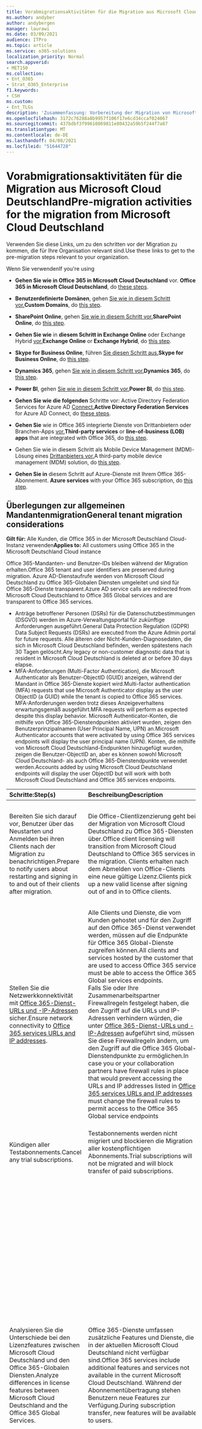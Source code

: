 ```yaml
---
title: Vorabmigrationsaktivitäten für die Migration aus Microsoft Cloud Deutschland
ms.author: andyber
author: andybergen
manager: laurawi
ms.date: 03/09/2021
audience: ITPro
ms.topic: article
ms.service: o365-solutions
localization_priority: Normal
search.appverid:
- MET150
ms.collection:
- Ent_O365
- Strat_O365_Enterprise
f1.keywords:
- CSH
ms.custom:
- Ent_TLGs
description: 'Zusammenfassung: Vorbereitung der Migration von Microsoft Cloud Germany (Microsoft Cloud Deutschland) nach Office 365-Diensten in den neuen deutschen Rechenzentrumsregionen.'
ms.openlocfilehash: 3172c76288a8b9957f106f17e6cd34ccaf024067
ms.sourcegitcommit: 437bdbf3f99610869811e80432a59b5f244f7a87
ms.translationtype: MT
ms.contentlocale: de-DE
ms.lasthandoff: 04/08/2021
ms.locfileid: "51644728"
---
```

# <a name="pre-migration-activities-for-the-migration-from-microsoft-cloud-deutschland"></a><span data-ttu-id="5ff8e-103">Vorabmigrationsaktivitäten für die Migration aus Microsoft Cloud Deutschland</span><span class="sxs-lookup"><span data-stu-id="5ff8e-103">Pre-migration activities for the migration from Microsoft Cloud Deutschland</span></span>

<span data-ttu-id="5ff8e-104">Verwenden Sie diese Links, um zu den schritten vor der Migration zu kommen, die für Ihre Organisation relevant sind.</span><span class="sxs-lookup"><span data-stu-id="5ff8e-104">Use these links to get to the pre-migration steps relevant to your organization.</span></span>

<span data-ttu-id="5ff8e-105">Wenn Sie verwenden</span><span class="sxs-lookup"><span data-stu-id="5ff8e-105">If you're using</span></span>

- <span data-ttu-id="5ff8e-106">**Gehen Sie wie in Office 365 in Microsoft Cloud Deutschland** vor. [](#general-tenant-migration-considerations)</span><span class="sxs-lookup"><span data-stu-id="5ff8e-106">**Office 365 in Microsoft Cloud Deutschland**, do [these steps](#general-tenant-migration-considerations).</span></span>
- <span data-ttu-id="5ff8e-107">**Benutzerdefinierte Domänen**, gehen [Sie wie in diesem Schritt vor.](#dns-entries-for-custom-domains)</span><span class="sxs-lookup"><span data-stu-id="5ff8e-107">**Custom Domains**, do [this step](#dns-entries-for-custom-domains).</span></span>

- <span data-ttu-id="5ff8e-108">**SharePoint Online**, gehen [Sie wie in diesem Schritt vor.](#sharepoint-online)</span><span class="sxs-lookup"><span data-stu-id="5ff8e-108">**SharePoint Online**, do [this step](#sharepoint-online).</span></span>
- <span data-ttu-id="5ff8e-109">**Gehen Sie wie** in **diesem Schritt in Exchange Online** oder Exchange Hybrid [vor.](#exchange-online)</span><span class="sxs-lookup"><span data-stu-id="5ff8e-109">**Exchange Online** or **Exchange Hybrid**, do [this step](#exchange-online).</span></span>
- <span data-ttu-id="5ff8e-110">**Skype for Business Online**, führen [Sie diesen Schritt aus.](#skype-for-business-online)</span><span class="sxs-lookup"><span data-stu-id="5ff8e-110">**Skype for Business Online**, do [this step](#skype-for-business-online).</span></span>
- <span data-ttu-id="5ff8e-111">**Dynamics 365**, gehen [Sie wie in diesem Schritt vor.](#dynamics365)</span><span class="sxs-lookup"><span data-stu-id="5ff8e-111">**Dynamics 365**, do [this step](#dynamics365).</span></span>
- <span data-ttu-id="5ff8e-112">**Power BI**, gehen [Sie wie in diesem Schritt vor.](#power-bi)</span><span class="sxs-lookup"><span data-stu-id="5ff8e-112">**Power BI**, do [this step](#power-bi).</span></span>

- <span data-ttu-id="5ff8e-113">**Gehen Sie wie die folgenden** Schritte vor: Active Directory Federation Services for Azure AD [Connect.](#active-directory-federation-services-ad-fs)</span><span class="sxs-lookup"><span data-stu-id="5ff8e-113">**Active Directory Federation Services** for Azure AD Connect, do [these steps](#active-directory-federation-services-ad-fs).</span></span>
- <span data-ttu-id="5ff8e-114">**Gehen Sie** wie  in Office 365 integrierte Dienste von Drittanbietern oder Branchen-Apps [vor.](#line-of-business-apps)</span><span class="sxs-lookup"><span data-stu-id="5ff8e-114">**Third-party services** or **line-of-business (LOB) apps** that are integrated with Office 365, do [this step](#line-of-business-apps).</span></span>
- <span data-ttu-id="5ff8e-115">Gehen Sie wie in diesem Schritt als Mobile Device Management (MDM)-Lösung eines [Drittanbieters vor.](#mobile-device-management)</span><span class="sxs-lookup"><span data-stu-id="5ff8e-115">A third-party mobile device management (MDM) solution, do [this step](#mobile-device-management).</span></span>
- <span data-ttu-id="5ff8e-116">**Gehen Sie in** diesem Schritt auf Azure-Dienste mit Ihrem Office 365-Abonnement. [](#microsoft-azure)</span><span class="sxs-lookup"><span data-stu-id="5ff8e-116">**Azure services** with your Office 365 subscription, do [this step](#microsoft-azure).</span></span>

## <a name="general-tenant-migration-considerations"></a><span data-ttu-id="5ff8e-117">Überlegungen zur allgemeinen Mandantenmigration</span><span class="sxs-lookup"><span data-stu-id="5ff8e-117">General tenant migration considerations</span></span>

<span data-ttu-id="5ff8e-118">**Gilt für:** Alle Kunden, die Office 365 in der Microsoft Deutschland Cloud-Instanz verwenden</span><span class="sxs-lookup"><span data-stu-id="5ff8e-118">**Applies to:** All customers using Office 365 in the Microsoft Deutschland Cloud instance</span></span>

<span data-ttu-id="5ff8e-119">Office 365-Mandanten- und Benutzer-IDs bleiben während der Migration erhalten.</span><span class="sxs-lookup"><span data-stu-id="5ff8e-119">Office 365 tenant and user identifiers are preserved during migration.</span></span> <span data-ttu-id="5ff8e-120">Azure AD-Dienstaufrufe werden von Microsoft Cloud Deutschland zu Office 365-Globalen Diensten umgeleitet und sind für Office 365-Dienste transparent.</span><span class="sxs-lookup"><span data-stu-id="5ff8e-120">Azure AD service calls are redirected from Microsoft Cloud Deutschland to Office 365 Global services and are transparent to Office 365 services.</span></span>

- <span data-ttu-id="5ff8e-121">Anträge betroffener Personen (DSRs) für die Datenschutzbestimmungen (DSGVO) werden im Azure-Verwaltungsportal für zukünftige Anforderungen ausgeführt.</span><span class="sxs-lookup"><span data-stu-id="5ff8e-121">General Data Protection Regulation (GDPR) Data Subject Requests (DSRs) are executed from the Azure Admin portal for future requests.</span></span> <span data-ttu-id="5ff8e-122">Alle älteren oder Nicht-Kunden-Diagnosedaten, die sich in Microsoft Cloud Deutschland befinden, werden spätestens nach 30 Tagen gelöscht.</span><span class="sxs-lookup"><span data-stu-id="5ff8e-122">Any legacy or non-customer diagnostic data that is resident in Microsoft Cloud Deutschland is deleted at or before 30 days elapse.</span></span>
- <span data-ttu-id="5ff8e-123">MFA-Anforderungen (Multi-Factor Authentication), die Microsoft Authenticator als Benutzer-ObjectID (GUID) anzeigen, während der Mandant in Office 365-Dienste kopiert wird.</span><span class="sxs-lookup"><span data-stu-id="5ff8e-123">Multi-factor authentication (MFA) requests that use Microsoft Authenticator display as the user ObjectID (a GUID) while the tenant is copied to Office 365 services.</span></span> <span data-ttu-id="5ff8e-124">MFA-Anforderungen werden trotz dieses Anzeigeverhaltens erwartungsgemäß ausgeführt.</span><span class="sxs-lookup"><span data-stu-id="5ff8e-124">MFA requests will perform as expected despite this display behavior.</span></span>  <span data-ttu-id="5ff8e-125">Microsoft Authenticator-Konten, die mithilfe von Office 365-Dienstendpunkten aktiviert wurden, zeigen den Benutzerprinzipalnamen (User Principal Name, UPN) an.</span><span class="sxs-lookup"><span data-stu-id="5ff8e-125">Microsoft Authenticator accounts that were activated by using Office 365 services endpoints will display the user principal name (UPN).</span></span>  <span data-ttu-id="5ff8e-126">Konten, die mithilfe von Microsoft Cloud Deutschland-Endpunkten hinzugefügt wurden, zeigen die Benutzer-ObjectID an, aber es können sowohl Microsoft Cloud Deutschland- als auch Office 365-Dienstendpunkte verwendet werden.</span><span class="sxs-lookup"><span data-stu-id="5ff8e-126">Accounts added by using Microsoft Cloud Deutschland endpoints will display the user ObjectID but will work with both Microsoft Cloud Deutschland and Office 365 services endpoints.</span></span>

| <span data-ttu-id="5ff8e-127">Schritte:</span><span class="sxs-lookup"><span data-stu-id="5ff8e-127">Step(s)</span></span> | <span data-ttu-id="5ff8e-128">Beschreibung</span><span class="sxs-lookup"><span data-stu-id="5ff8e-128">Description</span></span> | <span data-ttu-id="5ff8e-129">Auswirkung</span><span class="sxs-lookup"><span data-stu-id="5ff8e-129">Impact</span></span> |
|:-------|:-------|:-------|
| <span data-ttu-id="5ff8e-130">Bereiten Sie sich darauf vor, Benutzer über das Neustarten und Anmelden bei ihren Clients nach der Migration zu benachrichtigen.</span><span class="sxs-lookup"><span data-stu-id="5ff8e-130">Prepare to notify users about restarting and signing in to and out of their clients after migration.</span></span> | <span data-ttu-id="5ff8e-131">Die Office-Clientlizenzierung geht bei der Migration von Microsoft Cloud Deutschland zu Office 365-Diensten über.</span><span class="sxs-lookup"><span data-stu-id="5ff8e-131">Office client licensing will transition from Microsoft Cloud Deutschland to Office 365 services in the migration.</span></span> <span data-ttu-id="5ff8e-132">Clients erhalten nach dem Abmelden von Office-Clients eine neue gültige Lizenz.</span><span class="sxs-lookup"><span data-stu-id="5ff8e-132">Clients pick up a new valid license after signing out of and in to Office clients.</span></span> | <span data-ttu-id="5ff8e-133">Die Office-Produkte der Benutzer müssen die Lizenzen für Office 365-Dienste aktualisieren.</span><span class="sxs-lookup"><span data-stu-id="5ff8e-133">Users' Office products need to refresh licenses from Office 365 services.</span></span> <span data-ttu-id="5ff8e-134">Bei Lizenzen, die nicht aktualisiert werden, treten möglicherweise Fehler bei Office-Produkten auf.</span><span class="sxs-lookup"><span data-stu-id="5ff8e-134">If licenses aren't refreshed, Office products may experience license validation errors.</span></span> |
| <span data-ttu-id="5ff8e-135">Stellen Sie die Netzwerkkonnektivität mit [Office 365-Dienst-URLs und -IP-Adressen](https://aka.ms/o365urls) sicher.</span><span class="sxs-lookup"><span data-stu-id="5ff8e-135">Ensure network connectivity to [Office 365 services URLs and IP addresses](https://aka.ms/o365urls).</span></span> | <span data-ttu-id="5ff8e-136">Alle Clients und Dienste, die vom Kunden gehostet und für den Zugriff auf den Office 365-Dienst verwendet werden, müssen auf die Endpunkte für Office 365 Global-Dienste zugreifen können.</span><span class="sxs-lookup"><span data-stu-id="5ff8e-136">All clients and services hosted by the customer that are used to access Office 365 service must be able to access the Office 365 Global services endpoints.</span></span> <br><span data-ttu-id="5ff8e-137">Falls Sie oder Ihre Zusammenarbeitspartner Firewallregeln festgelegt haben, die den Zugriff auf die URLs und IP-Adressen verhindern würden, die unter [Office 365-Dienst-URLs und -IP-Adressen](https://aka.ms/o365urls) aufgeführt sind, müssen Sie diese Firewallregeln ändern, um den Zugriff auf die Office 365 Global-Dienstendpunkte zu ermöglichen.</span><span class="sxs-lookup"><span data-stu-id="5ff8e-137">In case you or your collaboration partners have firewall rules in place that would prevent accessing the URLs and IP addresses listed in [Office 365 services URLs and IP addresses](https://aka.ms/o365urls) must change the firewall rules to permit access to the Office 365 Global service endpoints</span></span>| <span data-ttu-id="5ff8e-138">Es kann zu Ausfällen des Dienstes oder der Client-Software kommen, wenn dies nicht vor Phase 4 erfolgt.</span><span class="sxs-lookup"><span data-stu-id="5ff8e-138">Failures of the service or client software can occur if this is not done before Phase 4</span></span>  |
| <span data-ttu-id="5ff8e-139">Kündigen aller Testabonnements.</span><span class="sxs-lookup"><span data-stu-id="5ff8e-139">Cancel any trial subscriptions.</span></span> | <span data-ttu-id="5ff8e-140">Testabonnements werden nicht migriert und blockieren die Migration aller kostenpflichtigen Abonnements.</span><span class="sxs-lookup"><span data-stu-id="5ff8e-140">Trial subscriptions will not be migrated and will block transfer of paid subscriptions.</span></span> | <span data-ttu-id="5ff8e-141">Die Testdienste sind abgelaufen und funktionieren nicht, wenn sie nach der Kündigung von Benutzern aufgerufen werden.</span><span class="sxs-lookup"><span data-stu-id="5ff8e-141">Trial services are expired and non-functioning if accessed by users after cancellation.</span></span> |
| <span data-ttu-id="5ff8e-142">Analysieren Sie die Unterschiede bei den Lizenzfeatures zwischen Microsoft Cloud Deutschland und den Office 365-Globalen Diensten.</span><span class="sxs-lookup"><span data-stu-id="5ff8e-142">Analyze differences in license features between Microsoft Cloud Deutschland and the Office 365 Global Services.</span></span> | <span data-ttu-id="5ff8e-143">Office 365-Dienste umfassen zusätzliche Features und Dienste, die in der aktuellen Microsoft Cloud Deutschland nicht verfügbar sind.</span><span class="sxs-lookup"><span data-stu-id="5ff8e-143">Office 365 services include additional features and services not available in the current Microsoft Cloud Deutschland.</span></span> <span data-ttu-id="5ff8e-144">Während der Abonnementübertragung stehen Benutzern neue Features zur Verfügung.</span><span class="sxs-lookup"><span data-stu-id="5ff8e-144">During subscription transfer, new features will be available to users.</span></span> | <ul><li> <span data-ttu-id="5ff8e-145">Analysieren Sie die unterschiedlichen Features, die über Lizenzen für Microsoft Cloud Deutschland und Office 365-Globale Dienste bereitgestellt werden.</span><span class="sxs-lookup"><span data-stu-id="5ff8e-145">Analyze the different features provided by the licenses for Microsoft Cloud Deutschland and Office 365 Global Services.</span></span> <span data-ttu-id="5ff8e-146">Beginnen Sie mit der [Beschreibung des Office 365-Plattformdiensts](https://docs.microsoft.com/office365/servicedescriptions/office-365-platform-service-description/office-365-platform-service-description).</span><span class="sxs-lookup"><span data-stu-id="5ff8e-146">Start with the [Office 365 platform Service Description](https://docs.microsoft.com/office365/servicedescriptions/office-365-platform-service-description/office-365-platform-service-description).</span></span> </li><li> <span data-ttu-id="5ff8e-147">Ermitteln Sie, ob neue Features von Office 365-Diensten anfänglich deaktiviert sein sollten, um die Auswirkungen auf die Benutzer oder die Verwaltung von Benutzeränderungen einzuschränken, und ändern Sie die Benutzerlizenzzuweisungen nach Bedarf.</span><span class="sxs-lookup"><span data-stu-id="5ff8e-147">Determine if any new features of Office 365 services should be initially disabled to limit effects on users or on user change management, and alter user license assignments as needed.</span></span> </li><li><span data-ttu-id="5ff8e-148">Bereiten Sie die Benutzer und Helpdesk-Mitarbeiter auf neue Dienste und Funktionen vor, die von Office 365-Diensten bereitgestellt werden.</span><span class="sxs-lookup"><span data-stu-id="5ff8e-148">Prepare users and help desk staff for new services and features provided by Office 365 services.</span></span> |
| <span data-ttu-id="5ff8e-149">Erstellen Sie organisationsweite [Aufbewahrungsrichtlinien](https://docs.microsoft.com/microsoft-365/compliance/retention) zum Schutz vor dem versehentlichen Löschen von Inhalten während der Migration.</span><span class="sxs-lookup"><span data-stu-id="5ff8e-149">Create organization-wide [retention policies](https://docs.microsoft.com/microsoft-365/compliance/retention) to protect from inadvertent deletion of content during migration.</span></span>  |<ul><li><span data-ttu-id="5ff8e-150">Um sicherzustellen, dass Inhalte während der Migration nicht versehentlich von Endbenutzern gelöscht werden, können Kunden eine organisationsweite Aufbewahrungsrichtlinie aktivieren.</span><span class="sxs-lookup"><span data-stu-id="5ff8e-150">To ensure that content isn't inadvertently deleted by end users during the migration, customers may choose to enable an organization-wide retention policy.</span></span> </li><li><span data-ttu-id="5ff8e-151">Eine Aufbewahrung ist zwar nicht erforderlich, da die Aufbewahrungsfristen während der Migration erwartungsgemäß funktionieren sollten. Eine Aufbewahrungsrichtlinie ist daher ein Sicherheitsmechanismus.</span><span class="sxs-lookup"><span data-stu-id="5ff8e-151">Although retention isn't required, since holds placed at anytime during the migration should work as expected, having a retention policy is a back-up safety mechanism.</span></span> <span data-ttu-id="5ff8e-152">Gleichermaßen wird eine Aufbewahrungsrichtlinie vielleicht nicht von allen Kunden verwendet, insbesondere von denjenigen, die sich Sorgen um die übermäßige Aufbewahrung machen.</span><span class="sxs-lookup"><span data-stu-id="5ff8e-152">At the same time, a retention policy might not be used by all customers, especially those who are concerned about over preservation.</span></span></li></ul>| <span data-ttu-id="5ff8e-153">Wenden Sie Aufbewahrungsrichtlinie so an, wie in [Informationen zu Aufbewahrungsrichtlinien und Aufbewahrungsbezeichnungen](https://docs.microsoft.com/microsoft-365/compliance/retention-policies) beschrieben.</span><span class="sxs-lookup"><span data-stu-id="5ff8e-153">Apply retention policy as described in [Learn about retention policies and retention labels](https://docs.microsoft.com/microsoft-365/compliance/retention-policies).</span></span> <span data-ttu-id="5ff8e-154">Es kann zu Ausfällen des Dienstes oder der Client-Software kommen, wenn dies nicht vor Phase 4 von 9 erfolgt.</span><span class="sxs-lookup"><span data-stu-id="5ff8e-154">Failures of the service or client software can occur if this is not done before Phase 4 of 9.</span></span> </li></ul>|
|||||

## <a name="dns-entries-for-custom-domains"></a><span data-ttu-id="5ff8e-155">DNS-Einträge für benutzerdefinierte Domänen</span><span class="sxs-lookup"><span data-stu-id="5ff8e-155">DNS entries for custom domains</span></span>

<!-- before phase 9 -->

<span data-ttu-id="5ff8e-156">**Gilt für**: Kunden, die ein benutzerdefiniertes _msoid_ CNAME in ihrer eigenen DNS-Domäne festlegen</span><span class="sxs-lookup"><span data-stu-id="5ff8e-156">**Applies to**: Customers who set a custom _msoid_ CNAME in their own DNS domain</span></span>

<span data-ttu-id="5ff8e-157">Wenn konfiguriert, wirkt sich das _msoid_ CNAME nur auf Kunden aus, die den Office-Desktopclient verwenden (Microsoft 365 Apps, Office 365 ProPlus, Office 2019, 2016, ...).</span><span class="sxs-lookup"><span data-stu-id="5ff8e-157">If configured, the _msoid_ CNAME affects only customers using Office Desktop client (Microsoft 365 Apps, Office 365 ProPlus, Office 2019, 2016, ...).</span></span>

<span data-ttu-id="5ff8e-158">Falls Sie ein DNS CNAME namens _msoid_ in einem oder vielen DNS-Namespaces, die Sie besitzen, festgelegt haben, müssen Sie das CNAME mindestens bis zum Ende der Phase 8 entfernen.</span><span class="sxs-lookup"><span data-stu-id="5ff8e-158">In case you have set a DNS CNAME called _msoid_ in one or many DNS namespaces that you own, you have to remove the CNAME until the end of phase 8 at the latest.</span></span> <span data-ttu-id="5ff8e-159">Sie können das CNAME _msoid_ jederzeit vor dem Ende der Phase 8 entfernen.</span><span class="sxs-lookup"><span data-stu-id="5ff8e-159">You can remove the CNAME _msoid_ any time before the end of phase 8.</span></span>

<span data-ttu-id="5ff8e-160">Um zu bestätigen, dass Sie ein CNAME in ihrem DNS-Namespace festgelegt haben, folgen Sie den Schritten unten und ersetzen Sie _contoso.com_ mit Ihrem eigenen Domänennamen:</span><span class="sxs-lookup"><span data-stu-id="5ff8e-160">To verify if you have set a CNAME in your DNS namespace, follow the steps below and replace _contoso.com_ with your own domain name:</span></span>

```console
nslookup -querytype=CNAME msoid.contoso.com
```

<span data-ttu-id="5ff8e-161">Wenn die Befehlszeile einen DNS-Datensatz zurückgibt, entfernen Sie das _msoid_ CNAME von Ihrer Domäne.</span><span class="sxs-lookup"><span data-stu-id="5ff8e-161">If the command line returns a DNS record, remove the _msoid_ CNAME from your domain.</span></span>

## <a name="active-directory-federation-services-ad-fs"></a><span data-ttu-id="5ff8e-162">Active Directory-Verbunddienste (AD FS)</span><span class="sxs-lookup"><span data-stu-id="5ff8e-162">Active Directory Federation Services (AD FS)</span></span>

<!-- before phase 4 -->

<span data-ttu-id="5ff8e-163">**Gilt für**: Kunden, die AD FS lokal für die Authentifizierung von Benutzern verwenden, die eine Verbindung mit Microsoft Office 365 herstellen</span><span class="sxs-lookup"><span data-stu-id="5ff8e-163">**Applies to**: Customers using AD FS on premises to authenticate users connecting to Microsoft Office 365</span></span><br>
<span data-ttu-id="5ff8e-164">**Bei Anwendung**: Jederzeit vor Beginn der Phase 4</span><span class="sxs-lookup"><span data-stu-id="5ff8e-164">**When applied**: Any time before phase 4 starts</span></span>

<span data-ttu-id="5ff8e-165">Lesen und Anwenden der [ADFS-Migrationsschritte](ms-cloud-germany-transition-add-adfs.md)</span><span class="sxs-lookup"><span data-stu-id="5ff8e-165">Read and apply the [ADFS Migration steps](ms-cloud-germany-transition-add-adfs.md)</span></span>

## <a name="sharepoint-online"></a><span data-ttu-id="5ff8e-166">SharePoint Online</span><span class="sxs-lookup"><span data-stu-id="5ff8e-166">SharePoint Online</span></span>

<!-- before phase 4 -->

<span data-ttu-id="5ff8e-167">**Gilt für**: Kunden, die SharePoint 2013 lokal verwenden</span><span class="sxs-lookup"><span data-stu-id="5ff8e-167">**Applies to**: Customers using SharePoint 2013 on-premises</span></span><br>
<span data-ttu-id="5ff8e-168">**Bei Anwendung**: Jederzeit vor Beginn der Phase 4</span><span class="sxs-lookup"><span data-stu-id="5ff8e-168">**When applied**: Any time before phase 4 starts</span></span>

| <span data-ttu-id="5ff8e-169">Schritte:</span><span class="sxs-lookup"><span data-stu-id="5ff8e-169">Step(s)</span></span> | <span data-ttu-id="5ff8e-170">Beschreibung</span><span class="sxs-lookup"><span data-stu-id="5ff8e-170">Description</span></span> | <span data-ttu-id="5ff8e-171">Auswirkung</span><span class="sxs-lookup"><span data-stu-id="5ff8e-171">Impact</span></span> |
|:-------|:-------|:-------|
| <span data-ttu-id="5ff8e-172">Begrenzen Sie SharePoint 2013-Workflows, die Sie während der SharePoint Online-Migration verwenden.</span><span class="sxs-lookup"><span data-stu-id="5ff8e-172">Limit SharePoint 2013 workflows, use during the SharePoint Online migration.</span></span> | <span data-ttu-id="5ff8e-173">Reduzieren Sie SharePoint 2013-Workflows, und schließen Sie In-Flight-Workflows vor Übergängen ab.</span><span class="sxs-lookup"><span data-stu-id="5ff8e-173">Reduce SharePoint 2013 workflows and complete in-flight workflows before transitions.</span></span> | <span data-ttu-id="5ff8e-174">Wenn keine Aktion ausgeführt wird, kann dies zu Verwirrung bei Benutzern und zu Helpdesk-Anrufen führen.</span><span class="sxs-lookup"><span data-stu-id="5ff8e-174">Inaction may result in user confusion and help desk calls.</span></span> |
||||

## <a name="exchange-online"></a><span data-ttu-id="5ff8e-175">Exchange Online</span><span class="sxs-lookup"><span data-stu-id="5ff8e-175">Exchange Online</span></span>

<!-- before phase 5 -->

<span data-ttu-id="5ff8e-176">**Gilt für:** Exchange Online-Kunden</span><span class="sxs-lookup"><span data-stu-id="5ff8e-176">**Applies to**: Exchange Online customers</span></span><br>
<span data-ttu-id="5ff8e-177">**Bei Anwendung**: Jederzeit vor Ende der Phase 9</span><span class="sxs-lookup"><span data-stu-id="5ff8e-177">**When applied**: Any time before end of phase 9</span></span>

| <span data-ttu-id="5ff8e-178">Schritte:</span><span class="sxs-lookup"><span data-stu-id="5ff8e-178">Step(s)</span></span> | <span data-ttu-id="5ff8e-179">Beschreibung</span><span class="sxs-lookup"><span data-stu-id="5ff8e-179">Description</span></span> | <span data-ttu-id="5ff8e-180">Auswirkung</span><span class="sxs-lookup"><span data-stu-id="5ff8e-180">Impact</span></span> |
|:-------|:-------|:-------|
| <span data-ttu-id="5ff8e-181">Benachrichtigen Sie externe Partner über den bevorstehenden Umstieg zu Office 365-Diensten.</span><span class="sxs-lookup"><span data-stu-id="5ff8e-181">Notify external partners of the upcoming transition to Office 365 services.</span></span> |  <span data-ttu-id="5ff8e-182">Kunden müssen ihre Partner benachrichtigen, für die sie die Kalenderfreigabe und die Adressraumverfügbarkeitskonfiguration aktiviert haben (ermöglichen des Teilens von Frei/Gebucht-Informationen mit Office 365).</span><span class="sxs-lookup"><span data-stu-id="5ff8e-182">Customers must notify their partners with whom they have enabled sharing calendar and availability address space configuration (allow sharing of free/busy information with Office 365).</span></span> <span data-ttu-id="5ff8e-183">Die Verfügbarkeitskonfiguration muss umgestellt werden, damit die [weltweiten Office 365-Endpunkte](https://docs.microsoft.com/microsoft-365/enterprise/urls-and-ip-address-ranges?view=o365-worldwide) verwendet werden, wenn die Exchange Online-Migration abgeschlossen wird.</span><span class="sxs-lookup"><span data-stu-id="5ff8e-183">Availability configuration needs to transition to use the [Office 365 worldwide endpoints](https://docs.microsoft.com/microsoft-365/enterprise/urls-and-ip-address-ranges?view=o365-worldwide) when Exchange Online migration is completed.</span></span> | <span data-ttu-id="5ff8e-184">Ohne Umstellung kann es in einer späteren Phase der Kundenmigration zu einem Dienst- oder Clientausfall kommen.</span><span class="sxs-lookup"><span data-stu-id="5ff8e-184">Failure to do so may result in service or client failure at a later phase of customer migration.</span></span> |
| <span data-ttu-id="5ff8e-185">Benachrichtigen Sie Benutzer über erforderliche Änderungen am IMAP4-/POP3/SMTP-Client.</span><span class="sxs-lookup"><span data-stu-id="5ff8e-185">Notify users of required IMAP4/POP3/SMTP client changes.</span></span> | <span data-ttu-id="5ff8e-186">Benutzer, die Geräteverbindungen mit Microsoft Cloud Deutschland-Endpunkten für Clientprotokolle wie IMAP4, POP3 und SMTP haben, müssen ihre Clientgeräte manuell aktualisieren, um zu den [weltweiten Office 365-Endpunkten](https://docs.microsoft.com/microsoft-365/enterprise/urls-and-ip-address-ranges?view=o365-worldwide) zu wechseln.</span><span class="sxs-lookup"><span data-stu-id="5ff8e-186">Users who have device connections to Microsoft Cloud Deutschland endpoints for client protocols IMAP4, POP3, SMTP are required to manually update their client devices to switch to the [Office 365 worldwide endpoints](https://docs.microsoft.com/microsoft-365/enterprise/urls-and-ip-address-ranges?view=o365-worldwide).</span></span> | <span data-ttu-id="5ff8e-187">Teilen Sie den Benutzern dieser Protokolle vorab diese Abhängigkeit mit, und stellen Sie sicher, dass sie während dieser Migration entweder zu Outlook Mobile oder Outlook im Web wechseln.</span><span class="sxs-lookup"><span data-stu-id="5ff8e-187">Pre-communicate this dependency to users of these protocols and ensure they either switch to use Outlook mobile or Outlook on the web during this migration.</span></span> <span data-ttu-id="5ff8e-188">Fehler beim Aktualisieren von Clientendpunkten führen zu Clientverbindungsfehlern mit Microsoft Cloud Deutschland, wenn Benutzerpostfächer migriert werden.</span><span class="sxs-lookup"><span data-stu-id="5ff8e-188">Failure to update client endpoints will result in client connection failures against Microsoft Cloud Deutschland when user mailboxes are migrated.</span></span> |
||||

### <a name="exchange-online-hybrid-customers"></a><span data-ttu-id="5ff8e-189">Exchange Online Hybrid-Kunden</span><span class="sxs-lookup"><span data-stu-id="5ff8e-189">Exchange Online Hybrid customers</span></span>

<span data-ttu-id="5ff8e-190">**Gilt für:** Alle Kunden, die eine aktive Exchange-Hybridkonfiguration mit lokalen Exchange-Servern verwenden</span><span class="sxs-lookup"><span data-stu-id="5ff8e-190">**Applies to:** All customers using an active Exchange Hybrid Configuration with Exchange servers on-premises</span></span><br>
<span data-ttu-id="5ff8e-191">**Bei Anwendung**: Jederzeit vor Beginn der Phase 5</span><span class="sxs-lookup"><span data-stu-id="5ff8e-191">**When applied**: Any time before Phase 5 starts</span></span>

<span data-ttu-id="5ff8e-192">Unternehmenskunden mit einer Hybridbereitstellung von Exchange Online und einer lokalen Exchange Server führen den Assistenten für die Hybridkonfiguration (Hybrid Configuration Wizard, HCW) und AAD Connect aus, um die Hybrideinrichtung zu verwalten und zu einrichten.</span><span class="sxs-lookup"><span data-stu-id="5ff8e-192">Enterprise customers with a hybrid deployment of Exchange Online and an on-premises Exchange Server run the Hybrid Configuration Wizard (HCW) and AAD Connect to maintain and establish the hybrid setup.</span></span> <span data-ttu-id="5ff8e-193">Beim Umstieg von Microsoft Cloud Deutschland auf die Region „Office 365 Deutschland“ muss der Administrator den neuesten Build des Hybridkonfigurationsassistenten im Modus „Office 365 Deutschland“ erneut ausführen, bevor die Exchange-Migration (Phase 5) beginnt.</span><span class="sxs-lookup"><span data-stu-id="5ff8e-193">When transitioning from Microsoft Cloud Deutschland to the Office 365 Germany region, the administrator must re-run the latest build of HCW in "Office 365 Germany" mode before the Exchange migration (Phase 5) begins.</span></span> <span data-ttu-id="5ff8e-194">Führen Sie nach Abschluss der Phase 5 den Hybridkonfigurationsassistenten erneut im Modus „Office 365 weltweit“ aus, um die lokale Bereitstellung mit den Regionseinstellungen „Office 365 Deutschland“ fertigzustellen.</span><span class="sxs-lookup"><span data-stu-id="5ff8e-194">Then, run the HCW again in "Office 365 Worldwide" mode on completion of Phase 5 to finalize the on-premises deployment with the Office 365 Germany region settings.</span></span> <span data-ttu-id="5ff8e-195">Verzeichnisattribute werden zwischen Office 365 und Azure AD mit der lokalen Bereitstellung über AAD Connect synchronisiert.</span><span class="sxs-lookup"><span data-stu-id="5ff8e-195">Directory attributes are synced between Office 365 and Azure AD with the on-premises deployment through AAD Connect.</span></span> 

| <span data-ttu-id="5ff8e-196">Schritte:</span><span class="sxs-lookup"><span data-stu-id="5ff8e-196">Step(s)</span></span> | <span data-ttu-id="5ff8e-197">Beschreibung</span><span class="sxs-lookup"><span data-stu-id="5ff8e-197">Description</span></span> | <span data-ttu-id="5ff8e-198">Auswirkung</span><span class="sxs-lookup"><span data-stu-id="5ff8e-198">Impact</span></span> |
|:-------|:-------|:-------|
| <span data-ttu-id="5ff8e-199">(Pre-Phase 5) – Erneutes Ausführen von HCW mit Office 365 Deutschland-Einstellungen</span><span class="sxs-lookup"><span data-stu-id="5ff8e-199">(Pre-Phase 5) - Re-run HCW using Office 365 Germany settings</span></span> <br><br> <span data-ttu-id="5ff8e-200"><i>Sie können diese Aktivität unmittelbar nach Erhalt der Mitteilung des Nachrichtencenters, dass die Migration Ihres Office 365-Mandanten begonnen hat (Phase 1) starten.</i></span><span class="sxs-lookup"><span data-stu-id="5ff8e-200"><i>You may start this activity immediately after receiving the message center notification that your Office 365 tenant migration has begun (phase 1).</i></span></span>| <span data-ttu-id="5ff8e-201">Durch das Deinstallieren und erneute Ausführen von HCW (17.0.5378.0 oder höher) vor Phase 5 wird sichergestellt, dass Ihre lokale Konfiguration für das Senden und Empfangen von E-Mails mit Microsoft Cloud Deutschland-Benutzern und Benutzern bereit ist, die zu [https://aka.ms/hybridwizard](https://aka.ms/hybridwizard) Office 365 Deutschland migriert wurden.</span><span class="sxs-lookup"><span data-stu-id="5ff8e-201">Uninstalling and re-running HCW (17.0.5378.0 or higher) from [https://aka.ms/hybridwizard](https://aka.ms/hybridwizard) before Phase 5 will ensure that your on-premises configuration is prepared to send and receive mail with both Microsoft Cloud Deutschland users and users who are migrated to Office 365 Germany region.</span></span> <p><li> <span data-ttu-id="5ff8e-202">Wählen Sie im Hybridkonfigurationsassistenten im untenstehenden Listenfeld **Meine Office 365-Organisation wird von gehostet von** **Office 365 Deutschland** aus.</span><span class="sxs-lookup"><span data-stu-id="5ff8e-202">In the HCW, for the list box below **My Office 365 organization is hosted by**, select **Office 365 Germany.**</span></span> | <span data-ttu-id="5ff8e-203">Wenn Sie diese Aufgabe nicht abschließen, bevor Phase 5 [Exchange Migration] beginnt, können unzuverl ndrs für E-Mails entstehen, die zwischen Ihrer lokalen Exchange-Bereitstellung und Office 365 geroutet werden.</span><span class="sxs-lookup"><span data-stu-id="5ff8e-203">Failing to complete this task before Phase 5 [Exchange Migration] begins may result in NDRs for mail routed between your on-premises Exchange deployment and Office 365.</span></span>  
| <span data-ttu-id="5ff8e-204">(Post-Phase 5) – Erneutes Ausführen von HCW mithilfe von Office 365 Weltweit-Einstellungen</span><span class="sxs-lookup"><span data-stu-id="5ff8e-204">(Post-Phase 5) - Re-run HCW using Office 365 Worldwide settings</span></span> <br><br> <span data-ttu-id="5ff8e-205"><i>Sie können diese Aktivität nach Erhalt der Nachrichtencentermitteilung starten, dass die Exchange-Migration abgeschlossen ist (Phase 5).</i></span><span class="sxs-lookup"><span data-stu-id="5ff8e-205"><i>You may start this activity after receiving the message center notification that your Exchange Migration is complete (Phase 5).</i></span></span>| <span data-ttu-id="5ff8e-206">Durch das Deinstallieren und erneute Ausführen von HCW nach Phase 5 wird die lokale Konfiguration für die Hybridkonfiguration mit [https://aka.ms/hybridwizard](https://aka.ms/hybridwizard) nur Office 365 global zurückgesetzt.</span><span class="sxs-lookup"><span data-stu-id="5ff8e-206">Uninstalling and re-running HCW from [https://aka.ms/hybridwizard](https://aka.ms/hybridwizard) after Phase 5 will reset the on-premises configuration for hybrid configuration with only Office 365 global.</span></span> <p><li> <span data-ttu-id="5ff8e-207">Wählen Sie im Hybridkonfigurationsassistenten im untenstehenden Listenfeld **Meine Office 365-Organisation wird von gehostet von** **Office 365 weltweit** aus.</span><span class="sxs-lookup"><span data-stu-id="5ff8e-207">In the list box below **My Office 365 organization is hosted by**, select **Office 365 Worldwide**.</span></span> | <span data-ttu-id="5ff8e-208">Wenn Sie diese Aufgabe nicht vor Phase 9 [Migration Complete] abschließen, können unzuverl ndrs für E-Mails entstehen, die zwischen Ihrer lokalen Exchange-Bereitstellung und Office 365 geroutet werden.</span><span class="sxs-lookup"><span data-stu-id="5ff8e-208">Failing to complete this task before Phase 9 [Migration Complete] may result in NDRs for mail routed between your on-premises Exchange deployment and Office 365.</span></span>  
| <span data-ttu-id="5ff8e-209">Einrichten eines lokalen AuthServers, der auf den globalen Sicherheitstokendienst (STS) für die Authentifizierung verweist</span><span class="sxs-lookup"><span data-stu-id="5ff8e-209">Establish AuthServer on-premises pointing to global Security Token Service (STS) for authentication</span></span> | <span data-ttu-id="5ff8e-210">Auf diese Weise wird sichergestellt, dass Authentifizierungsanforderungen für Exchange-Verfügbarkeitsanforderungen für Benutzer mit Migrationsstatus, die auf die lokale Hybridumgebung ausgerichtet sind, für den Zugriff auf den lokalen Dienst authentifiziert sind.</span><span class="sxs-lookup"><span data-stu-id="5ff8e-210">This ensures that authentication requests for Exchange availability requests from users in migration state that target the hybrid on-premises environment are authenticated to access the on-premises service.</span></span> <span data-ttu-id="5ff8e-211">Auf ähnliche Weise stellt dies die Authentifizierung von Anforderungen von lokalen zu Office 365-Globalen Dienstendpunkten sicher.</span><span class="sxs-lookup"><span data-stu-id="5ff8e-211">Similarly, this will ensure authentication of requests from on-premises to Office 365 Global services endpoints.</span></span> | <span data-ttu-id="5ff8e-212">Nach Abschluss der Azure AD-Migration (Phase 2) muss der Administrator der lokalen Exchange-(Hybrid-)Topologie einen neuen Authentifizierungsdienstendpunkt für die Office 365-Globalen Dienste hinzufügen.</span><span class="sxs-lookup"><span data-stu-id="5ff8e-212">After Azure AD migration (phase 2) is complete, the administrator of the on-premises Exchange (hybrid) topology must add a new authentication service endpoint for the Office 365 Global services.</span></span> <span data-ttu-id="5ff8e-213">Ersetzen Sie mit diesem Befehl von Exchange PowerShell `<TenantID>` durch die Mandanten-ID Ihrer Organisation im Azure-Portal unter Azure Active Directory.</span><span class="sxs-lookup"><span data-stu-id="5ff8e-213">With this command from Exchange PowerShell, replace `<TenantID>` with your organization's tenant ID found in the Azure portal on Azure Active Directory.</span></span><br>`New-AuthServer GlobalMicrosoftSts -AuthMetadataUrl https://accounts.accesscontrol.windows.net/<TenantId>/metadata/json/1`<br> <span data-ttu-id="5ff8e-214">Wenn Sie diese Aufgabe nicht ausführen, kann es sein, dass die Frei/Gebucht-Hybridanforderungen keine Informationen für Postfachbenutzer bereitstellen, die von Microsoft Cloud Deutschland zu Office 365-Diensten migriert wurden.</span><span class="sxs-lookup"><span data-stu-id="5ff8e-214">Failing to complete this task may result in hybrid free-busy requests failing to provide information for mailbox users who have been migrated from Microsoft Cloud Deutschland to Office 365 services.</span></span>  |
| <span data-ttu-id="5ff8e-215">(Pre-Phase 5) – Beibehalten der Einstellungen für freigegebene Postfächer</span><span class="sxs-lookup"><span data-stu-id="5ff8e-215">(Pre-Phase 5) - Preserving Shared Mailbox settings</span></span> | <span data-ttu-id="5ff8e-216">Einige Hybridkunden haben Mithilfe von Exchange Online-Befehlen Cloudbenutzerpostfächer in freigegebene Postfächer konvertiert.</span><span class="sxs-lookup"><span data-stu-id="5ff8e-216">Some Hybrid customers have converted cloud user mailboxes to be 'shared' mailboxes using Exchange Online commands.</span></span> <span data-ttu-id="5ff8e-217">Diese Cloudpostfachkonfiguration wird in das Postfach und das lokale Exchange Online-Verzeichnis geschrieben, wird jedoch nicht über AAD Connect mit active Directory des Kunden synchronisiert.</span><span class="sxs-lookup"><span data-stu-id="5ff8e-217">This cloud mailbox configuration is written to the mailbox and local Exchange Online directory, however, it is not synced back to the customer's Active Directory via AAD Connect.</span></span> <span data-ttu-id="5ff8e-218">Das Ergebnis ist eine Diskrepanz zwischen der Active Directory-Darstellung der RemoteRecipientType- und RemoteDisplayType-Werte des Postfachs und der Definition des Postfachs als freigegeben in Exchange Online.</span><span class="sxs-lookup"><span data-stu-id="5ff8e-218">The result is a discrepancy between the Active Directory representation of the mailbox RemoteRecipientType and RemoteDisplayType values and that in Exchange Online defining the mailbox as shared.</span></span> <br><br> <span data-ttu-id="5ff8e-219">Der Kunde ist dafür verantwortlich, sicherzustellen, dass alle freigegebenen Postfächer ordnungsgemäß mit `New-RemoteMailbox -Shared` , `Enable-RemoteMailbox -Shared` oder bereitgestellt `Set-RemoteMailbox -Shared` werden.</span><span class="sxs-lookup"><span data-stu-id="5ff8e-219">The customer is responsible to ensure that all Shared mailboxes are properly provisioned using `New-RemoteMailbox -Shared`, `Enable-RemoteMailbox -Shared`, or `Set-RemoteMailbox -Shared`.</span></span>  <span data-ttu-id="5ff8e-220">In diesem Verweis erfahren Sie, wie Sie das Postfach [eines Benutzers in einer Hybridumgebung konvertieren.](https://docs.microsoft.com/microsoft-365/admin/email/convert-user-mailbox-to-shared-mailbox?view=o365-worldwide)</span><span class="sxs-lookup"><span data-stu-id="5ff8e-220">See this reference for how to [Convert a user's mailbox in a hybrid environment](https://docs.microsoft.com/microsoft-365/admin/email/convert-user-mailbox-to-shared-mailbox?view=o365-worldwide).</span></span>| <span data-ttu-id="5ff8e-221">Wenn diese Aufgabe vor Phase 5 [Exchange Online Migration] nicht ausgeführt wird, kann dies zu Unzugängen für freigegebene Postfächer führen, die wieder in nicht lizenzierte Postfächer konvertiert werden und der freigegebene Zugriff für betroffene Postfächer verloren geht.</span><span class="sxs-lookup"><span data-stu-id="5ff8e-221">Failing to complete this task before Phase 5 [Exchange Online Migration] may result in NDRs for Shared Mailboxes which convert back to unlicensed mailboxes and loss of shared access for affected mailboxes.</span></span> <span data-ttu-id="5ff8e-222">[Freigegebene Postfächer werden](https://docs.microsoft.com/exchange/troubleshoot/user-and-shared-mailboxes/shared-mailboxes-unexpectedly-converted-to-user-mailboxes) unerwartet in Benutzerpostfächer konvertiert, nachdem die Verzeichnissynchronisierung in einer Exchange-Hybridbereitstellung ausgeführt wurde.</span><span class="sxs-lookup"><span data-stu-id="5ff8e-222">[Shared mailboxes are unexpectedly converted to user mailboxes after directory synchronization runs in an Exchange hybrid deployment](https://docs.microsoft.com/exchange/troubleshoot/user-and-shared-mailboxes/shared-mailboxes-unexpectedly-converted-to-user-mailboxes) outlines the impact of not addressing this before Exchange Online Migration completes.</span></span>  
||||

## <a name="skype-for-business-online"></a><span data-ttu-id="5ff8e-223">Skype for Business Online</span><span class="sxs-lookup"><span data-stu-id="5ff8e-223">Skype for Business Online</span></span>

<!-- before phase 7 -->

<span data-ttu-id="5ff8e-224">**Gilt für**: Skype for Business Online-Kunden</span><span class="sxs-lookup"><span data-stu-id="5ff8e-224">**Applies to**:  Skype For Business Online customers</span></span><br>
<span data-ttu-id="5ff8e-225">**Bei Anwendung**: Jederzeit vor Beginn der Phase 7</span><span class="sxs-lookup"><span data-stu-id="5ff8e-225">**When applied**: Any time before phase 7 starts</span></span>

| <span data-ttu-id="5ff8e-226">Schritte:</span><span class="sxs-lookup"><span data-stu-id="5ff8e-226">Step(s)</span></span> | <span data-ttu-id="5ff8e-227">Beschreibung</span><span class="sxs-lookup"><span data-stu-id="5ff8e-227">Description</span></span> | <span data-ttu-id="5ff8e-228">Auswirkung</span><span class="sxs-lookup"><span data-stu-id="5ff8e-228">Impact</span></span> |
|:-------|:-------|:-------|
| <span data-ttu-id="5ff8e-229">Stellen Sie den Microsoft Teams-Desktopclient für Benutzer bereit, die auf Skype for Business in Deutschland zugreifen.</span><span class="sxs-lookup"><span data-stu-id="5ff8e-229">Deploy Teams desktop client for users who access Skype for Business in Germany.</span></span> | <span data-ttu-id="5ff8e-230">Durch die Migration werden Skype for Business-Benutzer für die Zusammenarbeit, für Anrufe und Chats auf Microsoft Teams umgestellt.</span><span class="sxs-lookup"><span data-stu-id="5ff8e-230">Migration moves Skype for Business users to Microsoft Teams for collaboration, calling, and chat.</span></span> <span data-ttu-id="5ff8e-231">Stellen Sie entweder den Microsoft Teams-Desktopclient bereit, oder stellen Sie sicher, dass ein unterstützter Browser verfügbar ist.</span><span class="sxs-lookup"><span data-stu-id="5ff8e-231">Either, deploy the Microsoft Teams desktop client or ensure that a supported browser is available.</span></span> | <span data-ttu-id="5ff8e-232">Wenn keine Aktion ausgeführt wird, führt dies dazu, dass Microsoft Teams-Dienste für die Zusammenarbeit nicht verfügbar sind.</span><span class="sxs-lookup"><span data-stu-id="5ff8e-232">Inaction will result in unavailability of Microsoft Teams collaboration services.</span></span> |
| <span data-ttu-id="5ff8e-233">Überprüfen und Vorbereiten von migrationsbezogenen DNS-Änderungen.</span><span class="sxs-lookup"><span data-stu-id="5ff8e-233">Review and prepare for migration-related DNS changes.</span></span> | <span data-ttu-id="5ff8e-234">Änderungen an DNS-Zonen von Kunden für Skype for Business Online.</span><span class="sxs-lookup"><span data-stu-id="5ff8e-234">Customer-owned DNS zone changes for Skype for Business Online.</span></span> |<ul><li><span data-ttu-id="5ff8e-235">Es wird empfohlen, die Gültigkeitsdauer (Time-to-Live, TTL) für alle kundeneigenen DNS-Einträge auf 5 Minuten zu aktualisieren, um die Aktualisierung von DNS-Einträgen zu beschleunigen.</span><span class="sxs-lookup"><span data-stu-id="5ff8e-235">We recommend that you update the Time-to-Live (TTL) for any  customer-owned domain DNS records to 5 minutes to expedite the refreshing of DNS records.</span></span> <span data-ttu-id="5ff8e-236">Allerdings kann die von Microsoft verwaltete Umstellung im Zusammenhang mit dieser DNS-Änderung jederzeit innerhalb des bereitgestellten 24-Stunden-Änderungsfensters erfolgen.</span><span class="sxs-lookup"><span data-stu-id="5ff8e-236">However, the Microsoft-managed cutover associated with this DNS change may occur anytime within the provided 24-hour change window.</span></span> </li><li><span data-ttu-id="5ff8e-237">Eine Dienstunterbrechung in der Zukunft ist möglich.</span><span class="sxs-lookup"><span data-stu-id="5ff8e-237">Disruption of service is possible in the future.</span></span> <span data-ttu-id="5ff8e-238">Benutzer können sich nicht bei Skype for Business anmelden und werden in den Office 365-Diensten zu der migrierten Teams-Erfahrung umgeleitet.</span><span class="sxs-lookup"><span data-stu-id="5ff8e-238">Users won't be able to log into Skype for Business and will be redirected to the migrated Teams experience in the Office 365 services.</span></span> </li></ul>|
| <span data-ttu-id="5ff8e-239">Vorbereiten der Endbenutzer- und Administratorschulung und der Bereitschaft für den Umstieg auf Microsoft Teams.</span><span class="sxs-lookup"><span data-stu-id="5ff8e-239">Prepare End User and Administration training and readiness for the transition to Microsoft Teams.</span></span> | <span data-ttu-id="5ff8e-240">Wenn Sie die Benutzerkommunikation und -bereitschaft planen wird der Umstieg von Skype auf Teams erfolgreich verlaufen.</span><span class="sxs-lookup"><span data-stu-id="5ff8e-240">Be successful in your transition from Skype to Teams by planning user communication and readiness.</span></span> | <ul><li><span data-ttu-id="5ff8e-241">Kunden müssen über die neuen Dienste und die Verwendung der Dienste informiert sein, sobald ihre Dienste auf die Office 365-Dienste umgestellt wurden.</span><span class="sxs-lookup"><span data-stu-id="5ff8e-241">Clients need to be aware of the new services and how to use once their services are transitioned to the Office 365 services.</span></span> </li><li><span data-ttu-id="5ff8e-242">Nachdem DNS-Änderungen sowohl für die Vanity-Domänen des Kunden als auch für die ursprüngliche Domäne vorgenommen wurden, melden sich die Benutzer bei Skype for Business an und sehen, dass sie nun zu Microsoft Teams migriert wurden.</span><span class="sxs-lookup"><span data-stu-id="5ff8e-242">After DNS changes are made for both the customer vanity domains and the initial domain, users would sign into Skype for Business and see that they now are migrated to Teams.</span></span> <span data-ttu-id="5ff8e-243">Dadurch wird auch der Desktopclient für Microsoft Teams im Hintergrund heruntergeladen.</span><span class="sxs-lookup"><span data-stu-id="5ff8e-243">This would also download the desktop client for Teams in the background.</span></span> </li></ul>|
||||

## <a name="mobile-device-management"></a><span data-ttu-id="5ff8e-244">Verwaltung mobiler Geräte</span><span class="sxs-lookup"><span data-stu-id="5ff8e-244">Mobile Device Management</span></span>

<!-- before phase 5 -->
<span data-ttu-id="5ff8e-245">**Gilt für:** Kunden, die eine MDM-Lösung (Mobile Device Management) eines Drittanbieters verwenden</span><span class="sxs-lookup"><span data-stu-id="5ff8e-245">**Applies to:** Customers using a third-party mobile device management (MDM) solution</span></span><br>
<span data-ttu-id="5ff8e-246">**Bei Anwendung**: Jederzeit vor Beginn der Phase 5</span><span class="sxs-lookup"><span data-stu-id="5ff8e-246">**When applied**: Any time before phase 5 starts</span></span>

| <span data-ttu-id="5ff8e-247">Schritte:</span><span class="sxs-lookup"><span data-stu-id="5ff8e-247">Step(s)</span></span> | <span data-ttu-id="5ff8e-248">Beschreibung</span><span class="sxs-lookup"><span data-stu-id="5ff8e-248">Description</span></span> | <span data-ttu-id="5ff8e-249">Betrifft</span><span class="sxs-lookup"><span data-stu-id="5ff8e-249">Applies to</span></span> | <span data-ttu-id="5ff8e-250">Auswirkung</span><span class="sxs-lookup"><span data-stu-id="5ff8e-250">Impact</span></span> |
|:-------|:-----|:-------|:-------|
| <span data-ttu-id="5ff8e-251">Vorbereiten der Endbenutzer- und Administratorschulung für Benutzer für iOS und Android, die ihr Konto aus Microsoft Outlook entfernen und erneut hinzufügen.</span><span class="sxs-lookup"><span data-stu-id="5ff8e-251">Prepare end-user and administration training about users removing and re-adding their account to Microsoft Outlook for iOS and Android.</span></span> | <span data-ttu-id="5ff8e-252">Microsoft Outlook für iOS-und Android-Konten, die mit Postfächern in Microsoft Cloud Deutschland konfiguriert sind, muss möglicherweise entfernt und erneut zu Outlook hinzugefügt werden, um die neue Office 365-Dienstkonfiguration ordnungsgemäß zu synchronisieren.</span><span class="sxs-lookup"><span data-stu-id="5ff8e-252">Microsoft Outlook for iOS and Android accounts configured with mailboxes in Microsoft Cloud Deutschland may have to be removed and added again to Outlook in order to properly synchronize the new Office 365 services configuration.</span></span> | <span data-ttu-id="5ff8e-253">Kunden von Microsoft Outlook für iOS und Android</span><span class="sxs-lookup"><span data-stu-id="5ff8e-253">Microsoft Outlook for iOS and Android customers</span></span> | <span data-ttu-id="5ff8e-254">Zuvor für Microsoft Cloud Deutschland konfigurierte Outlook-Postfächer können die neue Office 365-Dienste-Konfiguration nicht verwenden, was zu Fehlern und schlechter Leistung anderer Benutzererfahrungen führt.</span><span class="sxs-lookup"><span data-stu-id="5ff8e-254">Outlook mailboxes previously configured for Microsoft Cloud Deutschland may not pick up the new Office 365 Services configuration, leading to errors and degraded performance of other user experiences.</span></span> <span data-ttu-id="5ff8e-255">IT-Administratoren werden aufgefordert, Dokumentation bereitzustellen, die Benutzer proaktiv anweist, ihre Konten für iOS und Android aus Microsoft Outlook zu entfernen und erneut hinzuzufügen, wenn nach der Migration Probleme beim Anmelden oder beim Synchronisieren von E-Mails auftreten.</span><span class="sxs-lookup"><span data-stu-id="5ff8e-255">IT admins are encouraged to provide documentation that proactively instructs users to remove and re-add their accounts to Microsoft Outlook for iOS and Android if issues with signing in or synchronizing mail occur after migration.</span></span> |
| <span data-ttu-id="5ff8e-256">Ermitteln Sie, ob eine Neukonfiguration nach der Migration erforderlich ist.</span><span class="sxs-lookup"><span data-stu-id="5ff8e-256">Determine if any reconfiguration is required after migration.</span></span> | <span data-ttu-id="5ff8e-257">MDM-Lösungen (Mobile Device Management) können als Ziel `outlook.de` -Endpunkte haben.</span><span class="sxs-lookup"><span data-stu-id="5ff8e-257">Mobile Device Management (MDM) solutions may target `outlook.de` endpoints.</span></span> <span data-ttu-id="5ff8e-258">Bei diesem Umstieg auf Office 365-Dienste sollten Clientprofile auf die Office 365-Dienst-URL `outlook.office365.com`aktualisiert werden.</span><span class="sxs-lookup"><span data-stu-id="5ff8e-258">In this transition to Office 365 Services, client profiles should update to the Office 365 services URL, `outlook.office365.com`.</span></span> | <span data-ttu-id="5ff8e-259">Exchange Online und MDM-Kunden</span><span class="sxs-lookup"><span data-stu-id="5ff8e-259">Exchange Online and MDM customers</span></span> | <span data-ttu-id="5ff8e-260">Clients funktionieren möglicherweise weiterhin, solange auf den `outlook.de`-Endpunkt zugegriffen werden kann. Wenn nicht mehr auf Microsoft Cloud Deutschland-Endpunkte zugegriffen werden kann, treten Fehler auf.</span><span class="sxs-lookup"><span data-stu-id="5ff8e-260">Clients may continue to function while the `outlook.de` endpoint is accessible, but they'll fail if Microsoft Cloud Deutschland endpoints are no longer available.</span></span> |
|||||

## <a name="line-of-business-apps"></a><span data-ttu-id="5ff8e-261">Branchenspezifische Apps</span><span class="sxs-lookup"><span data-stu-id="5ff8e-261">Line-of-business apps</span></span>

<span data-ttu-id="5ff8e-262">**Gilt für:** Kunden, die branchenspezifische Apps mit Endpunkten verwenden, die von Microsoft Cloud Deutschland bereitgestellt wurden</span><span class="sxs-lookup"><span data-stu-id="5ff8e-262">**Applies to:** Customers using line-of-business (LOB) apps with endpoints provided by Microsoft Cloud Deutschland</span></span><br>
<span data-ttu-id="5ff8e-263">**Bei Anwendung**: Nach Abschluss der Phase 2 und bevor Ende der Phase 9</span><span class="sxs-lookup"><span data-stu-id="5ff8e-263">**When applied**: After completion of phase 2 and before end of phase 9</span></span>

<span data-ttu-id="5ff8e-264">Wenn Sie Drittanbieterdienste oder branchenspezifische Apps verwenden, die mit Office 365 integriert sind, müssen Sie alle Abhängigkeiten auf Endpunkten, die von der Microsoft Cloud Deutschland-Instanz bereitgestellt werden, auflösen.</span><span class="sxs-lookup"><span data-stu-id="5ff8e-264">If you're using a third-party service or line-of-business (LOB) apps that are integrated with Office 365, you must resolve any dependencies on endpoints provided by the Microsoft Cloud Deutschland instance.</span></span> <span data-ttu-id="5ff8e-265">Wenn z. B. Ihre Branchen-Apps mit `https://graph.microsoft.de/` in Verbindung stehen, müssen Sie den Endpunkt in `https://graph.microsoft.com/` ändern.</span><span class="sxs-lookup"><span data-stu-id="5ff8e-265">For example, if your LOB apps are connecting to `https://graph.microsoft.de/`, you must change the endpoint to `https://graph.microsoft.com/`.</span></span> <span data-ttu-id="5ff8e-266">Die Endpunkte des Microsoft Office 365-Globalen Diensts werden Ihrem Mandanten nach Phase 2 zur Verfügung stehen.</span><span class="sxs-lookup"><span data-stu-id="5ff8e-266">The endpoints of the Microsoft Office 365 Global service become available to your tenant after phase 2.</span></span>

| <span data-ttu-id="5ff8e-267">Schritte:</span><span class="sxs-lookup"><span data-stu-id="5ff8e-267">Step(s)</span></span> | <span data-ttu-id="5ff8e-268">Beschreibung</span><span class="sxs-lookup"><span data-stu-id="5ff8e-268">Description</span></span> | <span data-ttu-id="5ff8e-269">Auswirkung</span><span class="sxs-lookup"><span data-stu-id="5ff8e-269">Impact</span></span> |
|:-------|:-------|:-------|
| <span data-ttu-id="5ff8e-270">Ermitteln Sie, ob eine Neukonfiguration nach der Migration erforderlich ist.</span><span class="sxs-lookup"><span data-stu-id="5ff8e-270">Determine if any reconfiguration is required after migration.</span></span> | <span data-ttu-id="5ff8e-271">Dienste und Anwendungen von Drittanbietern, die in Office 365 integriert sind, können so programmiert werden, dass sie IP-Adressen und URLs von Microsoft Cloud Deutschland erwarten.</span><span class="sxs-lookup"><span data-stu-id="5ff8e-271">Third-party services and applications that integrate with Office 365 may be coded to expect Microsoft Cloud Deutschland IP addresses and URLs.</span></span> | <span data-ttu-id="5ff8e-272">Erforderliche Aktion.</span><span class="sxs-lookup"><span data-stu-id="5ff8e-272">Required action.</span></span> <span data-ttu-id="5ff8e-273">Wenn keine Aktion ausgeführt wird, kann dies zu Fehlern beim Dienst oder bei der Clientsoftware führen.</span><span class="sxs-lookup"><span data-stu-id="5ff8e-273">Inaction may result in failures of the service or client software.</span></span> |
||||

## <a name="dynamics-365"></a><span data-ttu-id="5ff8e-274">Dynamics 365</span><span class="sxs-lookup"><span data-stu-id="5ff8e-274">Dynamics 365</span></span>

<span data-ttu-id="5ff8e-275">**Gilt für:** Kunden, die Microsoft Dynamics 365 verwenden</span><span class="sxs-lookup"><span data-stu-id="5ff8e-275">**Applies to**: Customers using Microsoft Dynamics 365</span></span>

| <span data-ttu-id="5ff8e-276">Schritte:</span><span class="sxs-lookup"><span data-stu-id="5ff8e-276">Step(s)</span></span> | <span data-ttu-id="5ff8e-277">Beschreibung</span><span class="sxs-lookup"><span data-stu-id="5ff8e-277">Description</span></span> | <span data-ttu-id="5ff8e-278">Auswirkung</span><span class="sxs-lookup"><span data-stu-id="5ff8e-278">Impact</span></span> |
|:-------|:-------|:-------|
| <span data-ttu-id="5ff8e-279">Für Dynamics 365-Sandkastenabonnements müssen Sie unbedingt die Produktionsumgebung der SQL-Instanz von Dynamics aus Ihrem Dynamics 365-Abonnement in Microsoft Cloud Deutschland herunterladen.</span><span class="sxs-lookup"><span data-stu-id="5ff8e-279">For Dynamics 365 sandbox subscriptions, be sure to download the production environment of the Dynamics SQL instance from your Dynamics 365 subscription in Microsoft Cloud Deutschland.</span></span> <span data-ttu-id="5ff8e-280">Die neueste Produktionssicherung sollte vor der Sandkastenmigration im Sandkasten wiederhergestellt werden.</span><span class="sxs-lookup"><span data-stu-id="5ff8e-280">The latest production backup should be restored to the sandbox before sandbox migration.</span></span> | <span data-ttu-id="5ff8e-281">Die Migration von Dynamics 365 setzt voraus, dass Kunden sicherstellen, dass die Sandkastenumgebung mit der neuesten Produktionsdatenbank aktualisiert wird.</span><span class="sxs-lookup"><span data-stu-id="5ff8e-281">Migration of Dynamics 365 requires customers to ensure that the Sandbox environment is refreshed with the latest production database.</span></span> | <span data-ttu-id="5ff8e-282">Das FastTrack-Team unterstützt Kunden bei der Durchführung von Trockentests, um das Versionsupgrade von 8.x auf 9.1.x zu überprüfen.</span><span class="sxs-lookup"><span data-stu-id="5ff8e-282">The FastTrack team will assist customers in performing dry runs to validate the version upgrade from 8.x to 9.1.x.</span></span> |
||||

## <a name="power-bi"></a><span data-ttu-id="5ff8e-283">Power BI</span><span class="sxs-lookup"><span data-stu-id="5ff8e-283">Power BI</span></span>

<span data-ttu-id="5ff8e-284">**Gilt für**: Kunden, die Power BI verwenden</span><span class="sxs-lookup"><span data-stu-id="5ff8e-284">**Applies to**: Customers using Power BI</span></span>

| <span data-ttu-id="5ff8e-285">Schritte:</span><span class="sxs-lookup"><span data-stu-id="5ff8e-285">Step(s)</span></span> | <span data-ttu-id="5ff8e-286">Beschreibung</span><span class="sxs-lookup"><span data-stu-id="5ff8e-286">Description</span></span> | <span data-ttu-id="5ff8e-287">Auswirkung</span><span class="sxs-lookup"><span data-stu-id="5ff8e-287">Impact</span></span> |
|:-------|:-------|:-------|
| <span data-ttu-id="5ff8e-288">Entfernen von Objekten aus Power BI-Abonnements, die nicht von Power BI Microsoft Cloud Deutsch nach Office 365-Diensten migriert werden.</span><span class="sxs-lookup"><span data-stu-id="5ff8e-288">Removal of objects from Power BI subscriptions that won't be migrated from Power BI Microsoft Cloud Deutschland to Office 365 services.</span></span> | <span data-ttu-id="5ff8e-289">Für die Migration von Power BI-Diensten sind Kundenaktionen erforderlich, um bestimmte Artefakte wie Datasets und Dashboards zu löschen.</span><span class="sxs-lookup"><span data-stu-id="5ff8e-289">Migration of Power BI services will require customer action to delete certain artifacts, such as datasets and dashboards.</span></span> | <ul><li><span data-ttu-id="5ff8e-290">Administratoren müssen möglicherweise die folgenden Elemente aus ihrem Abonnement entfernen:</span><span class="sxs-lookup"><span data-stu-id="5ff8e-290">Admins may have to remove the following items from their subscription:</span></span> </li><li><span data-ttu-id="5ff8e-291">Echtzeit-Datasets (beispielsweise Streaming- oder Push-Datasets)</span><span class="sxs-lookup"><span data-stu-id="5ff8e-291">Real-Time datasets (for example, streaming or push datasets)</span></span> </li><li><span data-ttu-id="5ff8e-292">Lokale Power BI-Konfiguration des Datengateways und die Datenquelle</span><span class="sxs-lookup"><span data-stu-id="5ff8e-292">Power BI on-premises Data Gateway configuration and data source</span></span> </li></ul>|
||||

## <a name="microsoft-azure"></a><span data-ttu-id="5ff8e-293">Microsoft Azure</span><span class="sxs-lookup"><span data-stu-id="5ff8e-293">Microsoft Azure</span></span>

<span data-ttu-id="5ff8e-294">Wenn Sie in der Microsoft Cloud Deutschland-Instanz dieselbe Azure Active Directory-Identitätspartition für Office 365 und Microsoft Azure verwenden, stellen Sie sicher, dass Sie sich auf die kundengesteuerte Migration von Microsoft Azure-Diensten vorbereiten.</span><span class="sxs-lookup"><span data-stu-id="5ff8e-294">If you are using the same Azure Active Directory identity partition for Office 365 and Microsoft Azure in the Microsoft Cloud Deutschland instance, make sure that you are preparing for the customer driven migration of Microsoft Azure services.</span></span>

> [!NOTE]
> <span data-ttu-id="5ff8e-295">Mit der Migration Ihrer Microsoft Azure-Dienste darf nicht begonnen werden, bevor Ihr Office 365-Mandant Migrationsphase 3 erreicht hat, und sie muss vor Abschluss von Migrationsphase 8 abgeschlossen sein.</span><span class="sxs-lookup"><span data-stu-id="5ff8e-295">The migration of your Microsoft Azure services must not be started before your Office 365 tenant has reached migration phase 3 and must be completed before migration phase 8 has been completed.</span></span>

<span data-ttu-id="5ff8e-296">Kunden, die Office 365- und Azure-Ressourcen (z. B. Netzwerk, Datenverarbeitung und Speicher) verwenden, führen die Migration von Ressourcen zur Office 365-Dienstinstanz aus.</span><span class="sxs-lookup"><span data-stu-id="5ff8e-296">Customers who use Office 365 and Azure resources (for example, networking, compute, and storage) will perform the migration of resources to the Office 365 services instance.</span></span> <span data-ttu-id="5ff8e-297">Diese Migration obliegt dem Kunden.</span><span class="sxs-lookup"><span data-stu-id="5ff8e-297">This migration is the customer's responsibility.</span></span> <span data-ttu-id="5ff8e-298">Beiträge des Nachrichtencenters signalisieren den Anfang.</span><span class="sxs-lookup"><span data-stu-id="5ff8e-298">Message Center posts will signal the start.</span></span> <span data-ttu-id="5ff8e-299">Die Migration muss vor Abschluss der Azure AD-Organisation in der Office 365-Diensteumgebung abgeschlossen sein.</span><span class="sxs-lookup"><span data-stu-id="5ff8e-299">Migration must be completed before finalization of the Azure AD organization in the Office 365 services environment.</span></span> <span data-ttu-id="5ff8e-300">Informationen zu Azure-Migrationen finden Sie im Azure-Migrationsplaybook [Übersicht über den Migrationsleitfaden für Azure Deutschland](https://docs.microsoft.com/azure/germany/germany-migration-main).</span><span class="sxs-lookup"><span data-stu-id="5ff8e-300">For Azure migrations, see the Azure migration playbook, [Overview of migration guidance for Azure Germany](https://docs.microsoft.com/azure/germany/germany-migration-main).</span></span>

| <span data-ttu-id="5ff8e-301">Schritte:</span><span class="sxs-lookup"><span data-stu-id="5ff8e-301">Step(s)</span></span> | <span data-ttu-id="5ff8e-302">Beschreibung</span><span class="sxs-lookup"><span data-stu-id="5ff8e-302">Description</span></span> | <span data-ttu-id="5ff8e-303">Auswirkung</span><span class="sxs-lookup"><span data-stu-id="5ff8e-303">Impact</span></span> |
|:-------|:-------|:-------|
| <span data-ttu-id="5ff8e-304">Ermitteln Sie, welche Azure-Dienste verwendet werden, und bereiten Sie die künftige Migration von Deutschland zum Office 365-Dienstmandanten vor, indem Sie mit ihren Partnern zusammenarbeiten.</span><span class="sxs-lookup"><span data-stu-id="5ff8e-304">Determine which Azure services are in use and prepare for future migration from Germany to the Office 365 services tenant by working with your partners.</span></span> <span data-ttu-id="5ff8e-305">Befolgen Sie die Schritte im [Playbook zur Azure-Migration](/azure/germany/germany-migration-main).</span><span class="sxs-lookup"><span data-stu-id="5ff8e-305">Follow the steps described in the [Azure migration playbook](/azure/germany/germany-migration-main).</span></span> |<ul><li><span data-ttu-id="5ff8e-306">Die Migration von Azure-Ressourcen liegt in der Verantwortung des Kunden und erfordert manuellen Anstrengungen beim Ausführen der vorgeschriebenen Schritte.</span><span class="sxs-lookup"><span data-stu-id="5ff8e-306">Migration of Azure resources is a customer responsibility and requires manual effort following prescribed steps.</span></span> <span data-ttu-id="5ff8e-307">Für eine erfolgreiche Migration von Azure-Diensten ist es wichtig, dass Sie verstehen, welche Dienste in der Organisation verwendet werden.</span><span class="sxs-lookup"><span data-stu-id="5ff8e-307">Understanding what services are in use in the organization is key to successful migration of Azure services.</span></span> </li><li> <span data-ttu-id="5ff8e-308">Kunden von Office 365 Deutschland mit Azure-Abonnements unter derselben Identitätspartition (Organisation) müssen die von Microsoft vorgeschriebene Reihenfolge bei der Migration von Abonnement und Diensten einhalten.</span><span class="sxs-lookup"><span data-stu-id="5ff8e-308">Office 365 Germany customers who have Azure subscriptions under the same identity partition (organization) must follow the Microsoft-prescribed order when they can begin subscription and services migration.</span></span></li></ul>|<ul><li><span data-ttu-id="5ff8e-309">Kunden können mehrere Azure-Abonnements haben, von denen jedes Abonnement Infrastruktur-, Dienst und Plattformkomponenten umfasst.</span><span class="sxs-lookup"><span data-stu-id="5ff8e-309">Customers may have multiple Azure subscriptions, each subscription containing infrastructure, services, and platform components.</span></span> </li><li> <span data-ttu-id="5ff8e-310">Administratoren sollten Abonnements und Beteiligte identifizieren, um sicherzustellen, dass im Rahmen dieses Migrationsereignisses eine schnelle Migration und Überprüfung möglich ist.</span><span class="sxs-lookup"><span data-stu-id="5ff8e-310">Administrators should identify subscriptions and stakeholders to ensure prompt migration and validation is possible as part of this migration event.</span></span> </li><li><span data-ttu-id="5ff8e-311">Wenn Sie die Migration dieser Abonnements und Azure-Komponenten nicht innerhalb der vorgegebenen Zeitachse erfolgreich abgeschlossen haben, wirkt sich dies auf den Abschluss des Office- und Azure AD-Umstiegs auf Office 365-Dienste aus. Dies kann zu Datenverlusten führen.</span><span class="sxs-lookup"><span data-stu-id="5ff8e-311">Failing to successfully complete migration of these subscriptions and Azure components within the prescribed timeline will affect completion of the Office and Azure AD transition to Office 365 services and may result in data loss.</span></span> </li><li> <span data-ttu-id="5ff8e-312">Eine Benachrichtigung über das Nachrichtencenter signalisiert den Punkt, an dem die von Kunden durchgeführte Migration beginnen kann.</span><span class="sxs-lookup"><span data-stu-id="5ff8e-312">A Message center notification will signal the point at which customer-led migration can begin.</span></span> </li></ul>|
||||

<!--
Reworked as text:

**Step:** Determine which Azure services are in use and prepare for future migration from Germany to the Office 365 services tenant by working with your partners. Follow the steps described in the [Azure migration playbook](/azure/germany/germany-migration-main).

**Description:** Migration of Azure resources is a customer responsibility and requires manual effort following prescribed steps. Understanding what services are in use in the organization is key to successful migration of Azure services. 

Office 365 Germany customers who have Azure subscriptions under the same identity partition (organization) must follow the Microsoft-prescribed order when they can begin subscription and services migration.

**Applies to:** Azure Customers

**Impact:** 

- Customers may have multiple Azure subscriptions, each subscription containing infrastructure, services, and platform components. 
- Administrators should identify subscriptions and stakeholders to ensure prompt migration and validation is possible as part of this migration event.

  Failing to successfully complete migration of these subscriptions and Azure components within the prescribed timeline will affect completion of the Office and Azure AD transition to Office 365 services and may result in data loss.
- A Message center notification will signal the point at which customer-led migration can begin.
-->

## <a name="more-information"></a><span data-ttu-id="5ff8e-313">Weitere Informationen</span><span class="sxs-lookup"><span data-stu-id="5ff8e-313">More information</span></span>

<span data-ttu-id="5ff8e-314">Erste Schritte:</span><span class="sxs-lookup"><span data-stu-id="5ff8e-314">Getting started:</span></span>

- [<span data-ttu-id="5ff8e-315">Migration von Microsoft Cloud Deutschland zu Office 365-Diensten in den neuen deutschen Rechenzentrumsregionen</span><span class="sxs-lookup"><span data-stu-id="5ff8e-315">Migration from Microsoft Cloud Deutschland to Office 365 services in the new German datacenter regions</span></span>](ms-cloud-germany-transition.md)
- [<span data-ttu-id="5ff8e-316">Hilfe zur Microsoft Cloud Deutschland-Migration Assistance</span><span class="sxs-lookup"><span data-stu-id="5ff8e-316">Microsoft Cloud Deutschland Migration Assistance</span></span>](https://aka.ms/germanymigrateassist)
- [<span data-ttu-id="5ff8e-317">So können Sie sich für die Migration anmelden</span><span class="sxs-lookup"><span data-stu-id="5ff8e-317">How to opt-in for migration</span></span>](ms-cloud-germany-migration-opt-in.md)
- [<span data-ttu-id="5ff8e-318">Kundenerfahrung während der Migration</span><span class="sxs-lookup"><span data-stu-id="5ff8e-318">Customer experience during the migration</span></span>](ms-cloud-germany-transition-experience.md)

<span data-ttu-id="5ff8e-319">Der Weg durch die Umstellung:</span><span class="sxs-lookup"><span data-stu-id="5ff8e-319">Moving through the transition:</span></span>

- [<span data-ttu-id="5ff8e-320">Phasen, Aktionen und Auswirkungen der Migration</span><span class="sxs-lookup"><span data-stu-id="5ff8e-320">Migration phases actions and impacts</span></span>](ms-cloud-germany-transition-phases.md)
- [<span data-ttu-id="5ff8e-321">Zusätzliche Vorarbeit</span><span class="sxs-lookup"><span data-stu-id="5ff8e-321">Additional pre-work</span></span>](ms-cloud-germany-transition-add-pre-work.md)
- <span data-ttu-id="5ff8e-322">Zusätzliche Informationen zu [Azure AD](ms-cloud-germany-transition-azure-ad.md), [Geräte](ms-cloud-germany-transition-add-devices.md), [Erfahrungen](ms-cloud-germany-transition-add-experience.md) und [AD FS](ms-cloud-germany-transition-add-adfs.md).</span><span class="sxs-lookup"><span data-stu-id="5ff8e-322">Additional information for [Azure AD](ms-cloud-germany-transition-azure-ad.md), [devices](ms-cloud-germany-transition-add-devices.md), [experiences](ms-cloud-germany-transition-add-experience.md), and [AD FS](ms-cloud-germany-transition-add-adfs.md).</span></span>

<span data-ttu-id="5ff8e-323">Cloud-Apps:</span><span class="sxs-lookup"><span data-stu-id="5ff8e-323">Cloud apps:</span></span>

- [<span data-ttu-id="5ff8e-324">Informationen zum Dynamics 365-Migrationsprogramm</span><span class="sxs-lookup"><span data-stu-id="5ff8e-324">Dynamics 365 migration program information</span></span>](/dynamics365/get-started/migrate-data-german-region)
- [<span data-ttu-id="5ff8e-325">Informationen zum Power BI-Migrationsprogramm</span><span class="sxs-lookup"><span data-stu-id="5ff8e-325">Power BI migration program information</span></span>](/power-bi/admin/service-admin-migrate-data-germany)
- [<span data-ttu-id="5ff8e-326">Erste Schritte mit dem Upgrade von Microsoft Teams</span><span class="sxs-lookup"><span data-stu-id="5ff8e-326">Getting started with your Microsoft Teams upgrade</span></span>](/microsoftteams/upgrade-start-here)
